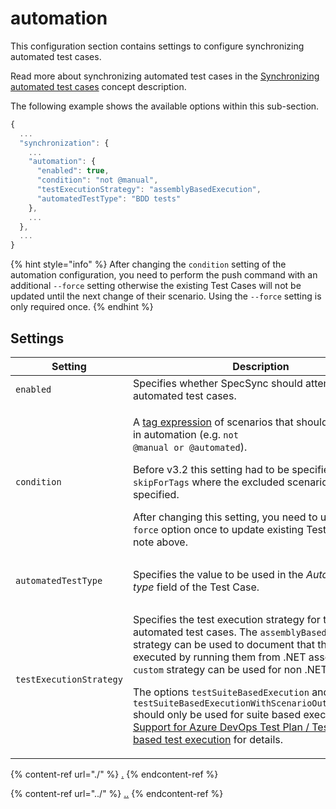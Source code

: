 # automation

This configuration section contains settings to configure synchronizing automated test cases.

Read more about synchronizing automated test cases in the [Synchronizing automated test cases](../../../important-concepts/synchronizing-automated-test-cases.md) concept description.

The following example shows the available options within this sub-section.

```javascript
{
  ...
  "synchronization": {
    ...
    "automation": {
      "enabled": true,
      "condition": "not @manual",
      "testExecutionStrategy": "assemblyBasedExecution",
      "automatedTestType": "BDD tests"
    },
    ...
  },
  ...
}
```

{% hint style="info" %}
After changing the `condition` setting of the automation configuration, you need to perform the push command with an additional `--force` setting otherwise the existing Test Cases will not be updated until the next change of their scenario. Using the `--force` setting is only required once.
{% endhint %}

## Settings



| Setting                 | Description                                                                                                                                                                                                                                                                                                                                                                                                                                                                                                                                                                                                                                                                                      | Default                                 |
| ----------------------- | ------------------------------------------------------------------------------------------------------------------------------------------------------------------------------------------------------------------------------------------------------------------------------------------------------------------------------------------------------------------------------------------------------------------------------------------------------------------------------------------------------------------------------------------------------------------------------------------------------------------------------------------------------------------------------------------------ | --------------------------------------- |
| `enabled`               | Specifies whether SpecSync should attempt to create automated test cases.                                                                                                                                                                                                                                                                                                                                                                                                                                                                                                                                                                                                                        | `false`                                 |
| `condition`             | <p>A <a href="http://speclink.me/tagexpressions">tag expression</a> of scenarios that should be included in automation (e.g. <code>not @manual or @automated</code>).</p><p>Before v3.2 this setting had to be specified as <code>skipForTags</code> where the excluded scenarios had to be specified.</p><p>After changing this setting, you need to use the `--force` option once to update existing Test Cases. See note above.</p>                                                                                                                                                                                                                                                                                                                                                                                       | all scenarios included                  |
| `automatedTestType`     | Specifies the value to be used in the _Automated test type_ field of the Test Case.                                                                                                                                                                                                                                                                                                                                                                                                                                                                                                                                                                                                              | uses a strategy-dependent default value |
| `testExecutionStrategy` | <p>Specifies the test execution strategy for the automated test cases. The <code>assemblyBasedExecution</code> strategy can be used to document that the tests are executed by running them from .NET assemblies. The <code>custom</code> strategy can be used for non .NET projects. </p><p>The options <code>testSuiteBasedExecution</code> and <code>testSuiteBasedExecutionWithScenarioOutlineWrappers</code> should only be used for suite based execution. See <a href="../../../features/test-result-publishing-features/support-for-azure-devops-test-plan-test-suite-based-test-execution.md">Support for Azure DevOps Test Plan / Test Suite based test execution</a> for details.</p> | `assemblyBasedExecution`                |



{% content-ref url="./" %}
[.](./)
{% endcontent-ref %}

{% content-ref url="../" %}
[..](../)
{% endcontent-ref %}

